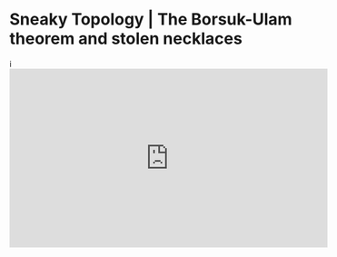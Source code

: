 # Sneaky Topology | The Borsuk-Ulam theorem and stolen necklaces

i<iframe width="560" height="315" src="https://www.youtube.com/embed/yuVqxCSsE7c" frameborder="0" allow="accelerometer; autoplay; clipboard-write; encrypted-media; gyroscope; picture-in-picture" allowfullscreen></iframe>
